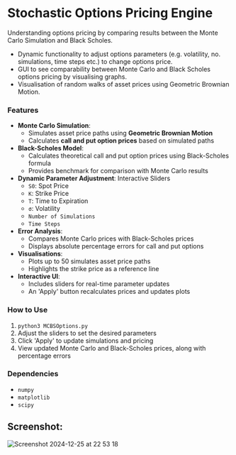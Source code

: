 # Stochastic Options Pricing Engine
Understanding options pricing by comparing results between the Monte Carlo Simulation and Black Scholes. 


- Dynamic functionality to adjust options parameters (e.g. volatility, no. simulations, time steps etc.) to change options price. 
- GUI to see comparability between Monte Carlo and Black Scholes options pricing by visualising graphs. 
- Visualisation of random walks of asset prices using Geometric Brownian Motion.

### Features 
- **Monte Carlo Simulation**:
  - Simulates asset price paths using **Geometric Brownian Motion**
  - Calculates **call and put option prices** based on simulated paths
- **Black-Scholes Model**:
  - Calculates theoretical call and put option prices using Black-Scholes formula
  - Provides benchmark for comparison with Monte Carlo results
- **Dynamic Parameter Adjustment**: Interactive Sliders 
  - ```S0```: Spot Price
  - ```K```: Strike Price
  - ```T```: Time to Expiration
  - ```σ```: Volatility
  - ```Number of Simulations```
  - ```Time Steps```
- **Error Analysis**:
  - Compares Monte Carlo prices with Black-Scholes prices
  - Displays absolute percentage errors for call and put options
- **Visualisations**:
  - Plots up to 50 simulates asset price paths
  - Highlights the strike price as a reference line
- **Interactive UI**:
  - Includes sliders for real-time parameter updates
  - An 'Apply' button recalculates prices and updates plots
 
### How to Use 
1. ```python3 MCBSOptions.py```
2. Adjust the sliders to set the desired parameters
3. Click 'Apply' to update simulations and pricing
4. View updated Monte Carlo and Black-Scholes prices, along with percentage errors

### Dependencies
- ```numpy```
- ```matplotlib```
- ```scipy```

## Screenshot: 

![Screenshot 2024-12-25 at 22 53 18](https://github.com/user-attachments/assets/045dc887-7a95-4196-8303-f7900b3e5a70)


